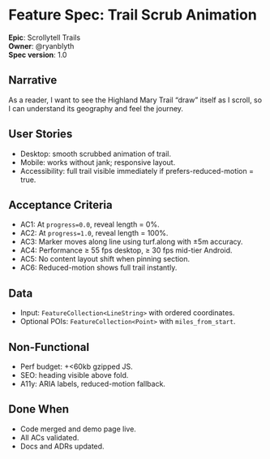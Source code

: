 # Feature Spec: Trail Scrub Animation
**Epic**: Scrollytell Trails  
**Owner**: @ryanblyth  
**Spec version**: 1.0

## Narrative
As a reader, I want to see the Highland Mary Trail “draw” itself as I scroll, so I can understand its geography and feel the journey.

## User Stories
- Desktop: smooth scrubbed animation of trail.
- Mobile: works without jank; responsive layout.
- Accessibility: full trail visible immediately if prefers-reduced-motion = true.

## Acceptance Criteria
- AC1: At `progress=0.0`, reveal length = 0%.
- AC2: At `progress=1.0`, reveal length = 100%.
- AC3: Marker moves along line using turf.along with ±5m accuracy.
- AC4: Performance ≥ 55 fps desktop, ≥ 30 fps mid-tier Android.
- AC5: No content layout shift when pinning section.
- AC6: Reduced-motion shows full trail instantly.

## Data
- Input: `FeatureCollection<LineString>` with ordered coordinates.
- Optional POIs: `FeatureCollection<Point>` with `miles_from_start`.

## Non-Functional
- Perf budget: +<60kb gzipped JS.
- SEO: heading visible above fold.
- A11y: ARIA labels, reduced-motion fallback.

## Done When
- Code merged and demo page live.
- All ACs validated.
- Docs and ADRs updated.
